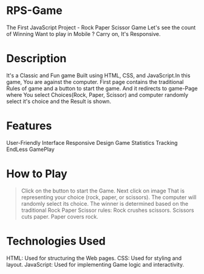 # RPS-Game
The First JavaScript Project - Rock Paper Scissor Game 
Let's see the count of Winning
Want to play in Mobile ? Carry on, It's Responsive.

# Description
It's a Classic and Fun game Built using HTML, CSS, and JavaScript.In this game, You are against the computer. First page contains the traditional Rules of game and a button to start the game.
And it redirects to game-Page where You select Choices(Rock, Paper, Scissor) and computer randomly select it's choice and the Result is shown.

# Features 
User-Friendly Interface 
Responsive Design
Game Statistics Tracking
EndLess GamePlay

# How to Play
> Click on the button to start the Game.
> Next click on image That is representing your choice (rock, paper, or scissors).
> The computer will randomly select its choice. 
> The winner is determined based on the traditional Rock Paper Scissor rules:
> Rock crushes scissors.
> Scissors cuts paper. 
> Paper covers rock.

# Technologies Used
HTML: Used for structuring the Web pages. 
CSS: Used for styling and layout. 
JavaScript: Used for implementing Game logic and interactivity.
